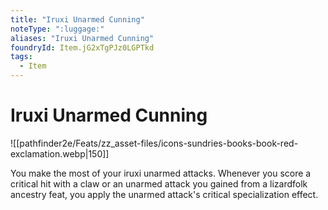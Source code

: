 ```yaml
---
title: "Iruxi Unarmed Cunning"
noteType: ":luggage:"
aliases: "Iruxi Unarmed Cunning"
foundryId: Item.jG2xTgPJz0LGPTkd
tags:
  - Item
---
```


# Iruxi Unarmed Cunning
![[pathfinder2e/Feats/zz_asset-files/icons-sundries-books-book-red-exclamation.webp|150]]

You make the most of your iruxi unarmed attacks. Whenever you score a critical hit with a claw or an unarmed attack you gained from a lizardfolk ancestry feat, you apply the unarmed attack's critical specialization effect.
